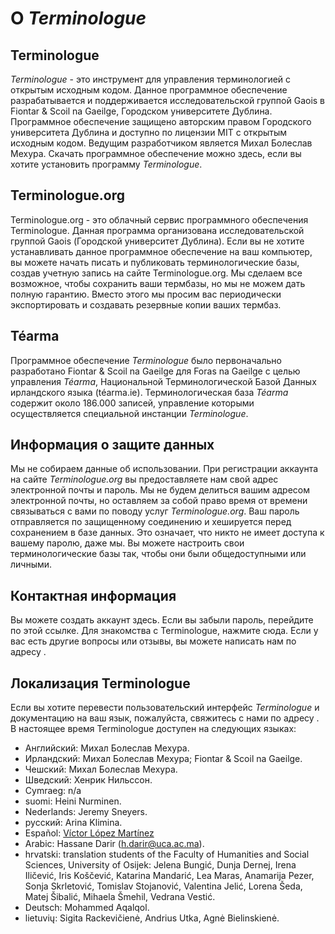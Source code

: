 # О *Terminologue*

## Terminologue

*Terminologue* \- это инструмент для управления терминологией с открытым исходным кодом. Данное программное обеспечение разрабатывается и поддерживается исследовательской группой Gaois в Fiontar & Scoil na Gaeilge, Городском университете Дублина. Программное обеспечение защищено авторским правом Городского университета Дублина и доступно по лицензии MIT с открытым исходным кодом. Ведущим разработчиком является Михал Болеслав Мехура. Скачать программное обеспечение можно здесь, если вы хотите установить программу *Terminologue*.

## Terminologue.org

Terminologue.org - это облачный сервис программного обеспечения Terminologue. Данная программа организована исследовательской группой Gaois (Городской университет Дублина). Если вы не хотите устанавливать данное программное обеспечение на ваш компьютер, вы можете начать писать и публиковать терминологические базы, создав учетную запись на сайте Terminologue.org. Мы сделаем все возможное, чтобы сохранить ваши термбазы, но мы не можем дать полную гарантию. Вместо этого мы просим вас периодически экспортировать и создавать резервные копии ваших термбаз.

## Téarma

Программное обеспечение *Terminologue* было первоначально разработано Fiontar & Scoil na Gaeilge для Foras na Gaeilge с целью управления *Téarma*, Национальной Терминологической Базой Данных ирландского языка (téarma.ie). Терминологическая база *Téarma* содержит около 186.000 записей, управление которыми осуществляется специальной инстанции *Terminologue*.

## Информация о защите данных

Мы не собираем данные об использовании. При регистрации аккаунта на сайте *Terminologue.org* вы предоставляете нам свой адрес электронной почты и пароль. Мы не будем делиться вашим адресом электронной почты, но оставляем за собой право время от времени связываться с вами по поводу услуг *Terminologue.org*. Ваш пароль отправляется по защищенному соединению и хешируется перед сохранением в базе данных. Это означает, что никто не имеет доступа к вашему паролю, даже мы. Вы можете настроить свои терминологические базы так, чтобы они были общедоступными или личными.

## Контактная информация

Вы можете создать аккаунт здесь. Если вы забыли пароль, перейдите по этой ссылке. Для знакомства с Terminologue, нажмите сюда. Если у вас есть другие вопросы или отзывы, вы можете написать нам по адресу .

## Локализация Terminologue

Если вы хотите перевести пользовательский интерфейс *Terminologue* и документацию на ваш язык, пожалуйста, свяжитесь с нами по адресу . В настоящее время Terminologue доступен на следующих языках:

- Английский: Михал Болеслав Мехура.
- Ирландский: Михал Болеслав Мехура; Fiontar & Scoil na Gaeilge.
- Чешский: Михал Болеслав Мехура.
- Шведский: Хенрик Нильссон.
- Cymraeg: n/a
- suomi: Heini Nurminen.
- Nederlands: Jeremy Sneyers.
- русский: Arina Klimina.
- Español: [Víctor López Martínez](https://www.linkedin.com/in/translatorvictorlopez/)
- Arabic: Hassane Darir (<h.darir@uca.ac.ma>).
- hrvatski: translation students of the Faculty of Humanities and Social Sciences, University of Osijek: Jelena Bungić, Dunja Dernej, Irena Iličević, Iris Koščević, Katarina Mandarić, Lea Maras, Anamarija Pezer, Sonja Skrletović, Tomislav Stojanović, Valentina Jelić, Lorena Šeda, Matej Šibalić, Mihaela Šmehil, Vedrana Vestić.
- Deutsch: Mohammed Aqalqol.
- lietuvių: Sigita Rackevičienė, Andrius Utka, Agnė Bielinskienė.
